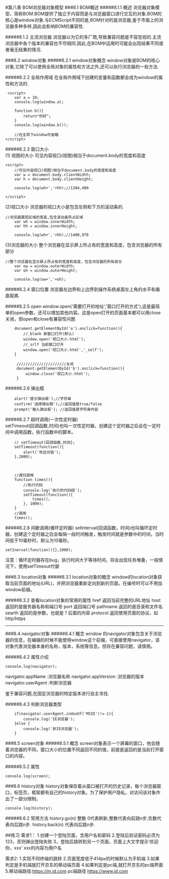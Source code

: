 #第八章 BOM浏览器对象模型
###8.1 BOM概述
#####8.1.1 概述
浏览器对象模型，简称BOM.BOM提供了独立于内容而是与浏览器窗口进行交互的对象.BOM的核心是window对象.与ECMScript不同的是,BOM针对的是浏览器,鉴于市面上的浏览器多种多样,因此会影响BOM的兼容性.

#####8.1.2 主流浏览器
浏览器以为它的多厂商,导致兼容问题是不容忽视的.主流浏览器中各个版本的兼容也不尽相同.因此,在BOM中运用时可能会出现结果不同或者毫无结果的情况.

###8.2 window对象
#####8.2.1 window对象概念
window对象是BOM的核心对象,它除了可以使用全局对象的属性和方法之外,还可以执行浏览器的一些方法.

#####8.2.2 全局作用域
在全局作用域下创建的变量和函数都会成为window的属性和方法的.

     <script>
        var a = 10;
        console.log(window.a);

        function b(){
            return"你好";
        }
        console.log(window.b());
        
        //在全局下window可省略
    </script>

#####8.2.3 窗口大小    
(1) 视图的大小
可见内容视口(视图)相当于document.body的宽度和高度

    <script>
        //可见内容视口(视图)相当于document.body的宽度和高度
        var w = document.body.clientWidth;    
        var h = document.body.clientHeight;
        
        console.log(wh+','+hh);//1384,400

    </script>

(2)视口大小
浏览器的视口大小是包含左侧和下方的滚动条的.

    //浏览器展现区域的宽高,包含滚动条所占区域
        var wh = window.innerWidth;    
        var hh = window.innerHeight;
        
        console.log(wh+','+hh);//1400,978

(3)浏览器的大小
整个浏览器在显示屏上所占有的宽度和高度，包含浏览器的所有部分

    //整个浏览器在显示屏上所占有的宽度和高度，包含浏览器的所有部分
        var ow = window.outerWidth;
        var oh = window.outerHeight;

        console.log(ow+','+oh);

#####8.2.4 窗口位置
浏览器左边界和上边界到操作系统桌面左上角的水平和垂直距离.    

#####8.2.5 open
window.open('需要打开的地址','窗口打开的方式');这是最简单的open参数，还可以增加其他内容。这是open打开的页面基本都可以用close关闭，但open和close有兼容性问题

        document.getElementById('a').onclick=function(){
            //_blank 新窗口打开(默认)
            window.open('视口大小.html');
            //_srlf 当前窗口打开
            window.open('视口大小.html','_self');
        }

         //////////////////////关闭
         document.getElementById('b').onclick=function(){
             window.close('视口大小.html');
         }

#####8.2.6 弹出框

        alert('提示弹出框');//字符串
        confirm('选择弹出框');//返回值是true/false
        prompt('输入弹出框'); //返回值是字符串内容

#####8.2.7 超时调用(一次性定时器)    
setTimeout(回调函数,时间)也叫一次性定时器，创建这个定时器之后会在一定时间中调用函数，执行函数中的脚本。

        // setTimeout(回调函数,时间};    
        setTimeout(function(){
            alert('欢迎光临');
        },2000);



        //递归调用
        function times(){
            //执行代码
            console.log('执行的代码段');
            setTimeout(function(){
                times();
            }, 1000);
        }
        //调用
        times();

#####8.2.8 间歇调用(循环定时器)
setInterval(回调函数，时间)也叫循环定时器，创建这个定时器之后会每隔一段时间触发，触发时间就是参数中的时间，当时间低于10毫秒时，默认为10毫秒。

    setInerval(function(){},1000);

注意：循环定时器存在bug，执行时间大于等待时间，将会出现任务堆叠，一般情况下，使用setTimeout代替

###8.3 location对象
#####8.3.1 location对象的概念
window的location对象获取当前页面的地址(URL)，并把浏览器重新定向到新的页面。在编号时可以不用加window前缀。

#####8.3.2 查看location对象的常用的属性
    href 返回当前完整的URL地址
    host 返回的是服务器名称和端口号
    port 返回端口号
    pathname 返回的是目录和文件名
    searth 返回的是参数，也就是？后面的内容
    protocol 返回使用页面的协议，如http/https


--------------------

###8.4 navigator对象
#####8.4.1 概念
window 的navigator对象包含关于浏览器的信息，在编辑的时候不能使用window这个前缀，可直接使用navigator，该对象代表浏览器本身的名称，版本，系统等信息。但存在兼容问题，请慎用。

#####8.4.2 属性介绍

    console.log(navigator);

navigator.appName :浏览器名称
navigator.appVersion :浏览器的版本
navigator.userAgent :判断浏览器

鉴于兼容问题,在固定浏览器的特定版本进行自主寻找.

#####8.4.3 判断浏览器类型

        if(navigator.userAgent.indexOf('MSIE')!=-1){
            console.log('IE浏览器');
        }else {
            console.log('非IE浏览器');
        }
 
###8.5 screen对象
#####8.5.1 概念
screen对象表示一个屏幕的窗口，他会随着浏览器的不同，窗口大小的位置不同返回不同的值，前提是返回的是当前打开窗口的内容。


#####8.5.2 属性

    console.log(screen);


###8.6 history对象
history对象保存着从窗口被打开的历史记录，每个浏览器窗口，标签页，框架都有自己的history对象。为了保护用户隐私，对访问该对象作出了一部分限制。   

    console.log(history);

#####8.6.2 常用方法
history.go(n) 整数 0代表刷新,整数代表向前跳n步,负数代表向后跳n步.
history.back(n) 代表向后跳n步.   





##练习
需求1：
1.创建一个登陆页面，含用户名和密码
2.登陆后验证密码必须为123，否则弹出登陆失败
3，登陆后跳转到另一个页面，页面上大文字提示‘欢迎你，xxx’ xxx的内容为用户名


需求2:
1.实现不同终端的跳转
2.页面宽度低于414px的时候默认为手机端
3.如果判定是手机端就打开京东的移动端页面
4.如果判定是pc端,就打开京东的pc端界面
5.移动端路径:https://m.jd.com
pc端路径 https://www.jd.com